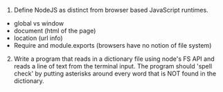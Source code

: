 1. Define NodeJS as distinct from browser based JavaScript runtimes.

  - global vs window
  - document (html of the page)
  - location (url info)
  - Require and module.exports (browsers have no notion of file system)


2. Write a program that reads in a dictionary file using node's FS API and
   reads a line of text from the terminal input. The program should 
   'spell check' by putting asterisks around every word that is NOT found 
   in the dictionary.

